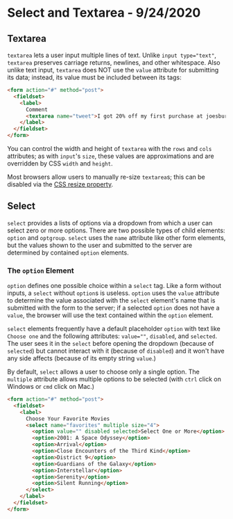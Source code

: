 
# Select and Textarea - 9/24/2020

## Textarea

`textarea` lets a user input multiple lines of text. Unlike `input type="text"`, `textarea` preserves carriage returns, newlines, and other whitespace. Also unlike text input, `textarea` does NOT use the `value` attribute for submitting its data; instead, its value must be included between its tags:

```html
<form action="#" method="post">
  <fieldset>
    <label>
      Comment
      <textarea name="tweet">I got 20% off my first purchase at joesburgers.com! You can too!</textarea>
    </label>
  </fieldset>
</form>
```

You can control the width and height of `textarea` with the `rows` and `cols` attributes; as with `input`'s `size`, these values are approximations and are overridden by CSS `width` and `height`.

Most browsers allow users to manually re-size `textarea`s; this can be disabled via the [CSS resize property](https://developer.mozilla.org/en-US/docs/Web/CSS/resize).

## Select

`select` provides a lists of options via a dropdown from which a user can select zero or more options. There are two possible types of child elements: `option` and `optgroup`. `select` uses the `name` attribute like other form elements, but the values shown to the user and submitted to the server are determined by contained `option` elements.

### The `option` Element

`option` defines one possible choice within a `select` tag. Like a form without inputs, a `select` without `option`s is useless. `option` uses the `value` attribute to determine the value associated with the `select` element's name that is submitted with the form to the server; if a selected `option` does not have a `value`, the browser will use the text contained within the `option` element.

`select` elements frequently have a default placeholder `option` with text like `Choose one` and the following attributes: `value=""`, `disabled`, and `selected`. The user sees it in the `select` before opening the dropdown (because of `selected`) but cannot interact with it (because of `disabled`) and it won't have any side affects (because of its empty string `value`.)

By default, `select` allows a user to choose only a single option. The `multiple` attribute allows multiple options to be selected (with `ctrl` click on Windows or `cmd` click on Mac.)

```html
<form action="#" method="post">
  <fieldset>
    <label>
      Choose Your Favorite Movies
      <select name="favorites" multiple size="4">
        <option value="" disabled selected>Select One or More</option>
        <option>2001: A Space Odyssey</option>
        <option>Arrival</option>
        <option>Close Encounters of the Third Kind</option>
        <option>District 9</option>
        <option>Guardians of the Galaxy</option>
        <option>Interstellar</option>
        <option>Serenity</option>
        <option>Silent Running</option>
      </select>
    </label>
  </fieldset>
</form>
```
